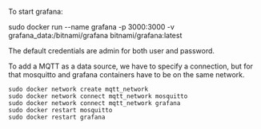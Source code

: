 To start grafana:

sudo docker run --name grafana   -p 3000:3000   -v grafana_data:/bitnami/grafana   bitnami/grafana:latest

The default credentials are admin for both user and password.

To add a MQTT as a data source, we have to specify a connection, but for that mosquitto and grafana containers have to be on the same network.

```shell
sudo docker network create mqtt_network
sudo docker network connect mqtt_network mosquitto
sudo docker network connect mqtt_network grafana
sudo docker restart mosquitto
sudo docker restart grafana
```